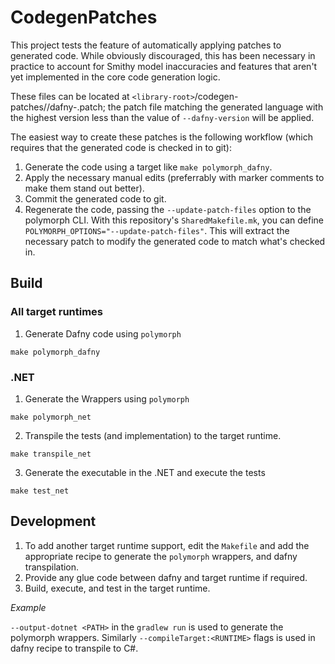 # CodegenPatches

This project tests the feature of automatically applying patches to generated code.
While obviously discouraged, this has been necessary in practice
to account for Smithy model inaccuracies and features that aren't yet implemented
in the core code generation logic.

These files can be located at `<library-root>`/codegen-patches/<language>/dafny-<version>.patch;
the patch file matching the generated language with the highest version less than the value of `--dafny-version`
will be applied.

The easiest way to create these patches is the following workflow
(which requires that the generated code is checked in to git):

1. Generate the code using a target like `make polymorph_dafny`.
2. Apply the necessary manual edits (preferrably with marker comments to make them stand out better).
3. Commit the generated code to git.
4. Regenerate the code, passing the `--update-patch-files` option to the polymorph CLI.
   With this repository's `SharedMakefile.mk`, you can define `POLYMORPH_OPTIONS="--update-patch-files"`.
   This will extract the necessary patch to modify the generated code to match what's checked in.

## Build

### All target runtimes
1. Generate Dafny code using `polymorph`
```
make polymorph_dafny
```

### .NET
1. Generate the Wrappers using `polymorph`
```
make polymorph_net
```

2. Transpile the tests (and implementation) to the target runtime.
```
make transpile_net
```

3. Generate the executable in the .NET and execute the tests
```
make test_net
```

## Development
1. To add another target runtime support, edit the `Makefile` and add the appropriate recipe to generate the `polymorph` wrappers, and dafny transpilation.
2. Provide any glue code between dafny and target runtime if required.
3. Build, execute, and test in the target runtime.

*Example*

`--output-dotnet <PATH>` in the `gradlew run` is used to generate the polymorph wrappers. Similarly `--compileTarget:<RUNTIME>` flags is used in dafny recipe to transpile to C#.
